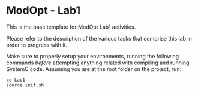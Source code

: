 # ModOpt - Lab1

This is the base template for ModOpt Lab1 activities.

Please refer to the description of the various tasks that comprise this lab in order to progress with it.

Make sure to properly setup your environments, running the following commands *before* attempting anything related with compiling and running SystemC code. Assuming you are at the root folder on the project, run:

```
cd Lab1
source init.sh
```
